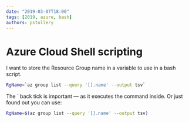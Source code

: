 ```yaml
---
date: "2019-03-07T18:00"
tags: [2019, azure, bash]
authors: pstollery
---
```


# Azure Cloud Shell scripting

I want to store the Resource Group name in a variable to use in a bash script.
<!-- truncate -->
```bash
RgName=`az group list --query '[].name' --output tsv`
```

The ` back tick is important — as it executes the command inside. Or just found out you can use:

```bash
RgName=$(az group list --query '[].name' --output tsv)
```
